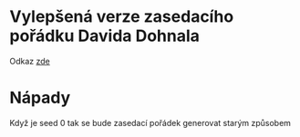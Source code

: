# Vylepšená verze zasedacího pořádku Davida Dohnala
Odkaz <a href="https://ddohnal.github.io/zasedaci_poradek/">zde</a>

# Nápady
Když je seed 0 tak se bude zasedací pořádek generovat starým způsobem